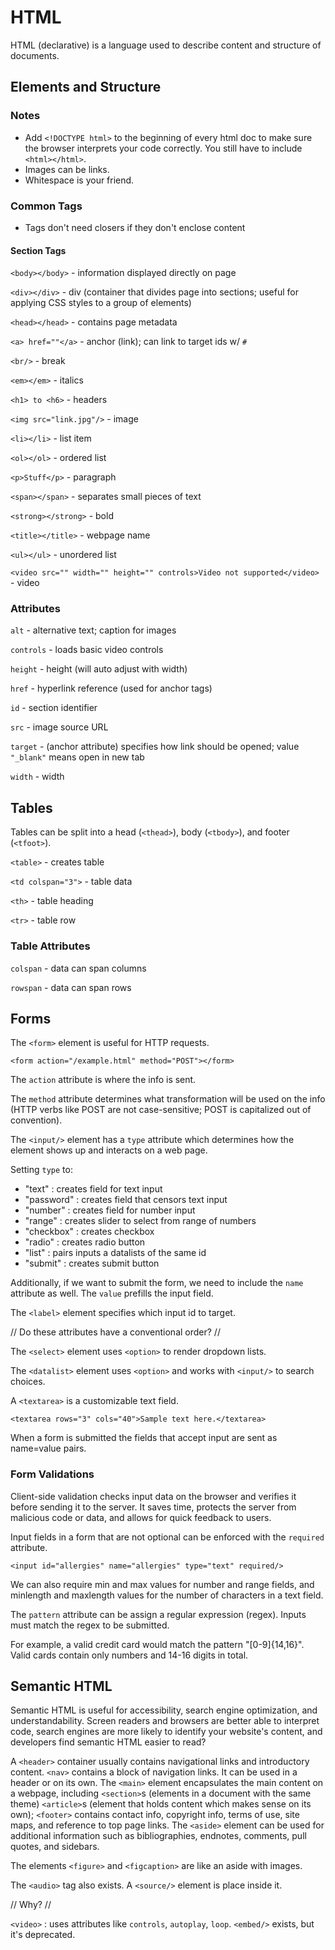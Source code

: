 # HTML

HTML (declarative) is a language used to describe content and structure of documents.

## Elements and Structure

### Notes

- Add `<!DOCTYPE html>` to the beginning of every html doc to make sure the browser interprets your code correctly. You still have to include `<html></html>`.
- Images can be links.
- Whitespace is your friend.

### Common Tags

- Tags don't need closers if they don't enclose content

#### Section Tags

`<body></body>` - information displayed directly on page

`<div></div>` - div (container that divides page into sections; useful for applying CSS styles to a group of elements)

`<head></head>` - contains page metadata

`<a> href=""</a>` - anchor (link); can link to target ids w/ `#`

`<br/>` - break

`<em></em>` - italics

`<h1> to <h6>` - headers

`<img src="link.jpg"/>` - image

`<li></li>` - list item

`<ol></ol>` - ordered list

`<p>Stuff</p>` - paragraph

`<span></span>` - separates small pieces of text

`<strong></strong>` - bold

`<title></title>` - webpage name

`<ul></ul>` - unordered list

`<video src="" width="" height="" controls>Video not supported</video>` - video

### Attributes

`alt` - alternative text; caption for images

`controls` - loads basic video controls

`height` - height (will auto adjust with width)

`href` - hyperlink reference (used for anchor tags)

`id` - section identifier

`src` - image source URL

`target` - (anchor attribute) specifies how link should be opened; value `"_blank"` means open in new tab

`width` - width

## Tables

Tables can be split into a head (`<thead>`), body (`<tbody>`), and footer (`<tfoot>`).

`<table>` - creates table

`<td colspan="3">` - table data

`<th>` - table heading

`<tr>` - table row

### Table Attributes

`colspan` - data can span columns

`rowspan` - data can span rows

## Forms

The `<form>` element is useful for HTTP requests.

`<form action="/example.html" method="POST"></form>`

The `action` attribute is where the info is sent.

The `method` attribute determines what transformation will be used on the info (HTTP verbs like POST are not case-sensitive; POST is capitalized out of convention).

The `<input/>` element has a `type` attribute which determines how the element shows up and interacts on a web page.

Setting `type` to:

- "text" : creates field for text input
- "password" : creates field that censors text input
- "number" : creates field for number input
- "range" : creates slider to select from range of numbers
- "checkbox" : creates checkbox
- "radio" : creates radio button
- "list" : pairs inputs a datalists of the same id
- "submit" : creates submit button

Additionally, if we want to submit the form, we need to include the `name` attribute as well. The `value` prefills the input field.

The `<label>` element specifies which input id to target.

// Do these attributes have a conventional order? //

The `<select>` element uses `<option>` to render dropdown lists.

The `<datalist>` element uses `<option>` and works with `<input/>` to search choices.

A `<textarea>` is a customizable text field.

`<textarea rows="3" cols="40">Sample text here.</textarea>`

When a form is submitted the fields that accept input are sent as name=value pairs.

### Form Validations

Client-side validation checks input data on the browser and verifies it before sending it to the server. It saves time, protects the server from malicious code or data, and allows for quick feedback to users.

Input fields in a form that are not optional can be enforced with the `required` attribute.

`<input id="allergies" name="allergies" type="text" required/>`

We can also require min and max values for number and range fields, and minlength and maxlength values for the number of characters in a text field.

The `pattern` attribute can be assign a regular expression (regex). Inputs must match the regex to be submitted.

For example, a valid credit card would match the pattern "[0-9]{14,16}". Valid cards contain only numbers and 14-16 digits in total.

## Semantic HTML

Semantic HTML is useful for accessibility, search engine optimization, and understandability. Screen readers and browsers are better able to interpret code, search engines are more likely to identify your website's content, and developers find semantic HTML easier to read?

A `<header>` container usually contains navigational links and introductory content. `<nav>` contains a block of navigation links. It can be used in a header or on its own. The `<main>` element encapsulates the main content on a webpage, including `<section>`s (elements in a document with the same theme) `<article>`s (element that holds content which makes sense on its own); `<footer>` contains contact info, copyright info, terms of use, site maps, and reference to top page links. The `<aside>` element can be used for additional information such as bibliographies, endnotes, comments, pull quotes, and sidebars.

The elements `<figure>` and `<figcaption>` are like an aside with images.

The `<audio>` tag also exists. A `<source/>` element is place inside it.

// Why? //

`<video>` : uses attributes like `controls`, `autoplay`, `loop`. `<embed/>` exists, but it's deprecated.
